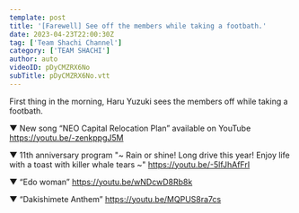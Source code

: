 ```yaml
---
template: post
title: '[Farewell] See off the members while taking a footbath.'
date: 2023-04-23T22:00:30Z
tag: ['Team Shachi Channel']
category: ['TEAM SHACHI']
author: auto 
videoID: pDyCMZRX6No
subTitle: pDyCMZRX6No.vtt
---
```

First thing in the morning, Haru Yuzuki sees the members off while taking a footbath.


▼ New song “NEO Capital Relocation Plan” available on YouTube
https://youtu.be/-zenkppgJ5M

▼ 11th anniversary program "~ Rain or shine! Long drive this year! Enjoy life with a toast with killer whale tears ~"
https://youtu.be/-5lfJhAfFrI

▼ “Edo woman”
https://youtu.be/wNDcwD8Rb8k

▼ “Dakishimete Anthem”
https://youtu.be/MQPUS8ra7cs